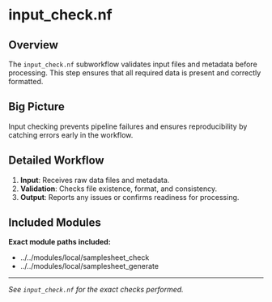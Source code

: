 # input_check.nf

## Overview

The `input_check.nf` subworkflow validates input files and metadata before processing. This step ensures that all required data is present and correctly formatted.

## Big Picture

Input checking prevents pipeline failures and ensures reproducibility by catching errors early in the workflow.

## Detailed Workflow

1. **Input**: Receives raw data files and metadata.
2. **Validation**: Checks file existence, format, and consistency.
3. **Output**: Reports any issues or confirms readiness for processing.

## Included Modules

**Exact module paths included:**

- ../../modules/local/samplesheet_check
- ../../modules/local/samplesheet_generate

---

*See `input_check.nf` for the exact checks performed.*
